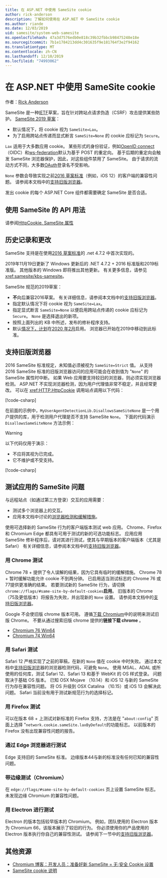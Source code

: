 ```yaml
---
title: 在 ASP.NET 中使用 SameSite cookie
author: rick-anderson
description: 了解如何使用在 ASP.NET 中 SameSite cookie
ms.author: riande
ms.date: 12/03/2019
uid: samesite/system-web-samesite
ms.openlocfilehash: 47a3d7576edb0e818c39b32fbbcb98475248e18e
ms.sourcegitcommit: 7b1e1784213dd4c301635f9e181764f3e2f94162
ms.translationtype: MT
ms.contentlocale: zh-CN
ms.lasthandoff: 12/10/2019
ms.locfileid: "74993062"
---
```

# <a name="work-with-samesite-cookies-in-aspnet"></a>在 ASP.NET 中使用 SameSite cookie

作者：[Rick Anderson](https://twitter.com/RickAndMSFT)

SameSite 是一种[IETF](https://ietf.org/about/)草案，旨在针对跨站点请求伪造（CSRF）攻击提供某些防护。 [SameSite 2019 草案](https://tools.ietf.org/html/draft-west-cookie-incrementalism-00)：

* 默认情况下，将 cookie 视为 `SameSite=Lax`。
* 为了启用跨站点传递而显式断言 `SameSite=None` 的 cookie 应标记为 `Secure`。

`Lax` 适用于大多数应用 cookie。 某些形式的身份验证，例如[OpenID connect](https://openid.net/connect/) （OIDC）和[ws-federation](https://auth0.com/docs/protocols/ws-fed)默认为基于 POST 的重定向。 基于后期的重定向会触发 SameSite 浏览器保护，因此，对这些组件禁用了 SameSite。 由于请求的流动方式不同，大多数[OAuth](https://oauth.net/)登录名不受影响。

`None` 参数会导致实现之前[2016 草案标准](https://tools.ietf.org/html/draft-west-first-party-cookies-07)（例如，iOS 12）的客户端的兼容性问题。 请参阅本文档中的[支持旧版浏览器](#sob)。

发出 cookie 的每个 ASP.NET Core 组件都需要确定 SameSite 是否合适。

## <a name="api-usage-with-samesite"></a>使用 SameSite 的 API 用法

请参阅[HttpCookie. SameSite 属性](/dotnet/api/system.web.httpcookie.samesite#System_Web_HttpCookie_SameSite)

## <a name="history-and-changes"></a>历史记录和更改

SameSite 支持是在使用[2016 草案标准](https://tools.ietf.org/html/draft-west-first-party-cookies-07#section-4.1)的 .net 4.7.2 中首次实现的。

2019年11月19日更新了 Windows 更新后的 .NET 4.7.2 + 2016 标准版和2019标准版。 其他版本的 Windows 即将推出其他更新。 有关更多信息，请参见<xref:samesite/kbs-samesite>。

 SameSite 规范的2019草案：

* **不**向后兼容2016草案。 有关详细信息，请参阅本文档中的[支持旧版浏览器](#sob)。
* 指定默认情况下将 cookie 视为 `SameSite=Lax`。
* 指定显式断言 `SameSite=None` 以便启用跨站点传递的 cookie 应标记为 `Secure`。 `None` 是选择退出的新项。
* 按照上面列出的 KB 中所述，发布的修补程序支持。
* 默认[情况下，计划](https://chromestatus.com/feature/5088147346030592)在[2020 年2月](https://blog.chromium.org/2019/10/developers-get-ready-for-new.html)启用。 浏览器已开始在2019中移动到此标准。

<a name="sob"></a>

## <a name="supporting-older-browsers"></a>支持旧版浏览器

2016 SameSite 标准规定，未知值必须被视为 `SameSite=Strict` 值。 从支持 2016 SameSite 标准的旧版浏览器访问的应用可能会在收到值为 "`None`" 的 SameSite 属性时中断。 如果 Web 应用要支持较旧的浏览器，则必须实现浏览器检测。 ASP.NET 不实现浏览器检测，因为用户代理值非常不稳定，并且经常更改。 可以在 <xref:HTTP.HttpCookie> 调用站点调用以下代码：

[!code-csharp[](sample/SameSiteCheck.cs?name=snippet)]

在前面的示例中，`MyUserAgentDetectionLib.DisallowsSameSiteNone` 是一个用户提供的库，用于检测用户代理是否不支持 SameSite `None`。 下面的代码演示 `DisallowsSameSiteNone` 方法示例：

> [!WARNING]
> 以下代码仅用于演示：
> * 不应将其视为已完成。
> * 它不维护或不受支持。

[!code-csharp[](sample/SameSiteCheck.cs?name=snippet2)]

## <a name="test-apps-for-samesite-problems"></a>测试应用的 SameSite 问题

与远程站点（如通过第三方登录）交互的应用需要：

* 测试多个浏览器上的交互。
* 应用本文档中讨论的[浏览器检测和缓解措施](#sob)。

使用可选择新的 SameSite 行为的客户端版本测试 web 应用。 Chrome、Firefox 和 Chromium Edge 都具有可用于测试的新的可选功能标志。 应用应用 SameSite 修补程序后，请对其进行测试，使其与早期版本的客户端版本（尤其是 Safari） 有关详细信息，请参阅本文档中的[支持旧版浏览器](#sob)。

### <a name="test-with-chrome"></a>用 Chrome 测试

Chrome 78 + 提供了令人误解的结果，因为它具有临时的缓解措施。 Chrome 78 + 暂时缓解功能允许 cookie 不到两分钟。 已启用适当测试标志的 Chrome 76 或77提供更准确的结果。 若要测试新的 SameSite 行为，请切换 `chrome://flags/#same-site-by-default-cookies`**启用**。 旧版本的 Chrome （75及更低版本）将报告为失败，并出现新的 `None` 设置。 请参阅本文档中的[支持旧版浏览器](#sob)。

Google 不会使旧版 chrome 版本可用。 遵循[下载 Chromium](https://www.chromium.org/getting-involved/download-chromium)中的说明来测试旧版 Chrome。 不要从通过搜索旧版 chrome 提供的**链接下载 chrome** 。

* [Chromium 76 Win64](https://commondatastorage.googleapis.com/chromium-browser-snapshots/index.html?prefix=Win_x64/664998/)
* [Chromium 74 Win64](https://commondatastorage.googleapis.com/chromium-browser-snapshots/index.html?prefix=Win_x64/638880/)

### <a name="test-with-safari"></a>用 Safari 测试

Safari 12 严格实现了之前的草稿，在新的 `None` 值在 cookie 中时失败。 通过本文档中[支持旧版浏览](#sob)器的浏览器检测代码，可避免 `None`。 使用 MSAL、ADAL 或所使用的任何库，测试 Safari 12、Safari 13 和基于 WebKit 的 OS 样式登录。 问题取决于基础 OS 版本。 已知 OSX Mojave （10.14）和 iOS 12 与新的 SameSite 行为存在兼容性问题。 将 OS 升级到 OSX Catalina （10.15）或 iOS 13 会解决此问题。 Safari 当前没有用于测试新规范行为的选择标记。

### <a name="test-with-firefox"></a>用 Firefox 测试

可以在版本 68 + 上测试对新标准的 Firefox 支持，方法是在 "`about:config`" 页面上选择 "`network.cookie.sameSite.laxByDefault`的功能标志。 以前版本的 Firefox 没有出现兼容性问题的报告。

### <a name="test-with-edge-browser"></a>通过 Edge 浏览器进行测试

Edge 支持旧的 SameSite 标准。 边缘版本44与新的标准没有任何已知的兼容性问题。

### <a name="test-with-edge-chromium"></a>带边缘测试（Chromium）

在 `edge://flags/#same-site-by-default-cookies` 页上设置 SameSite 标志。 未发现边缘 Chromium 的兼容性问题。

### <a name="test-with-electron"></a>用 Electron 进行测试

Electron 的版本包括较早版本的 Chromium。 例如，团队使用的 Electron 版本为 Chromium 66，该版本展示了较旧的行为。 你必须使用你的产品使用的 Electron 版本执行你自己的兼容性测试。 请参阅下一节中的[支持旧版浏览器](#sob)。

## <a name="additional-resources"></a>其他资源

* [Chromium 博客：开发人员：准备好新 SameSite = 无;安全 Cookie 设置](https://blog.chromium.org/2019/10/developers-get-ready-for-new.html)
* [SameSite cookie 说明](https://web.dev/samesite-cookies-explained/)
